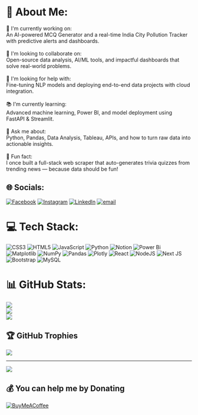 # 💫 About Me:
🔧 I'm currently working on:<br>An AI-powered MCQ Generator and a real-time India City Pollution Tracker with predictive alerts and dashboards.<br><br>🤝 I'm looking to collaborate on:<br>Open-source data analysis, AI/ML tools, and impactful dashboards that solve real-world problems.<br><br>🧠 I'm looking for help with:<br>Fine-tuning NLP models and deploying end-to-end data projects with cloud integration.<br><br>📚 I'm currently learning:<br>Advanced machine learning, Power BI, and model deployment using FastAPI & Streamlit.<br><br>💬 Ask me about:<br>Python, Pandas, Data Analysis, Tableau, APIs, and how to turn raw data into actionable insights.<br><br>🎉 Fun fact:<br>I once built a full-stack web scraper that auto-generates trivia quizzes from trending news — because data should be fun!


## 🌐 Socials:
[![Facebook](https://img.shields.io/badge/Facebook-%231877F2.svg?logo=Facebook&logoColor=white)](https://facebook.com/shubhjeetpaul.om) [![Instagram](https://img.shields.io/badge/Instagram-%23E4405F.svg?logo=Instagram&logoColor=white)](https://instagram.com/ami_shubhjeet) [![LinkedIn](https://img.shields.io/badge/LinkedIn-%230077B5.svg?logo=linkedin&logoColor=white)](https://linkedin.com/in/linkedin.com/in/shubhjeet-paul) [![email](https://img.shields.io/badge/Email-D14836?logo=gmail&logoColor=white)](mailto:shubhjeetpaul@gmail.com) 

# 💻 Tech Stack:
![CSS3](https://img.shields.io/badge/css3-%231572B6.svg?style=for-the-badge&logo=css3&logoColor=white) ![HTML5](https://img.shields.io/badge/html5-%23E34F26.svg?style=for-the-badge&logo=html5&logoColor=white) ![JavaScript](https://img.shields.io/badge/javascript-%23323330.svg?style=for-the-badge&logo=javascript&logoColor=%23F7DF1E) ![Python](https://img.shields.io/badge/python-3670A0?style=for-the-badge&logo=python&logoColor=ffdd54) ![Notion](https://img.shields.io/badge/Notion-%23000000.svg?style=for-the-badge&logo=notion&logoColor=white) ![Power Bi](https://img.shields.io/badge/power_bi-F2C811?style=for-the-badge&logo=powerbi&logoColor=black) ![Matplotlib](https://img.shields.io/badge/Matplotlib-%23ffffff.svg?style=for-the-badge&logo=Matplotlib&logoColor=black) ![NumPy](https://img.shields.io/badge/numpy-%23013243.svg?style=for-the-badge&logo=numpy&logoColor=white) ![Pandas](https://img.shields.io/badge/pandas-%23150458.svg?style=for-the-badge&logo=pandas&logoColor=white) ![Plotly](https://img.shields.io/badge/Plotly-%233F4F75.svg?style=for-the-badge&logo=plotly&logoColor=white) ![React](https://img.shields.io/badge/react-%2320232a.svg?style=for-the-badge&logo=react&logoColor=%2361DAFB) ![NodeJS](https://img.shields.io/badge/node.js-6DA55F?style=for-the-badge&logo=node.js&logoColor=white) ![Next JS](https://img.shields.io/badge/Next-black?style=for-the-badge&logo=next.js&logoColor=white) ![Bootstrap](https://img.shields.io/badge/bootstrap-%238511FA.svg?style=for-the-badge&logo=bootstrap&logoColor=white) ![MySQL](https://img.shields.io/badge/mysql-4479A1.svg?style=for-the-badge&logo=mysql&logoColor=white)
# 📊 GitHub Stats:
![](https://github-readme-stats.vercel.app/api?username=shubh0924&theme=dark&hide_border=false&include_all_commits=false&count_private=false)<br/>
![](https://nirzak-streak-stats.vercel.app/?user=shubh0924&theme=dark&hide_border=false)<br/>
![](https://github-readme-stats.vercel.app/api/top-langs/?username=shubh0924&theme=dark&hide_border=false&include_all_commits=false&count_private=false&layout=compact)

## 🏆 GitHub Trophies
![](https://github-profile-trophy.vercel.app/?username=shubh0924&theme=vue&no-frame=true&no-bg=true&margin-w=4)

---
[![](https://visitcount.itsvg.in/api?id=shubh0924&icon=1&color=2)](https://visitcount.itsvg.in)

  ## 💰 You can help me by Donating
  [![BuyMeACoffee](https://img.shields.io/badge/Buy%20Me%20a%20Coffee-ffdd00?style=for-the-badge&logo=buy-me-a-coffee&logoColor=black)](https://buymeacoffee.com/shubhjeetpJ) 

  
<!-- Proudly created with GPRM ( https://gprm.itsvg.in ) -->
